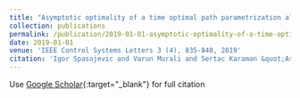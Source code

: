 ```yaml
---
title: "Asymptotic optimality of a time optimal path parametrization algorithm"
collection: publications
permalink: /publication/2019-01-01-asymptotic-optimality-of-a-time-optimal-path-parametrization-algorithm
date: 2019-01-01
venue: 'IEEE Control Systems Letters 3 (4), 835-840, 2019'
citation: 'Igor Spasojevic and Varun Murali and Sertac Karaman &quot;Asymptotic optimality of a time optimal path parametrization algorithm.&quot; IEEE Control Systems Letters 3 (4), 835-840, 2019, 2019.'
---
```

Use [Google Scholar](https://scholar.google.com/scholar?q=asymptotic+optimality+of+a+time+optimal+path+parametrization+algorithm){:target="_blank"} for full citation
